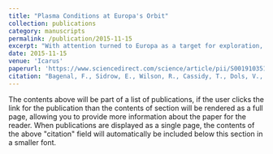 ```yaml
---
title: "Plasma Conditions at Europa's Orbit​"
collection: publications
category: manuscripts
permalink: /publication/2015-11-15
excerpt: "With attention turned to Europa as a target for exploration, we focus on the space environment in which Europa is embedded. We review remote and in situ observations of plasma properties at Europa's orbit, between Io's dense, UV-emitting plasma torus and Jupiter's dynamic plasma sheet. Where observations are limited (e.g. in plasma composition), we supplement our analysis with models of the neutral and plasma populations from Io to Europa. We evaluate variations and uncertainties in plasma properties with radial distance, latitude, longitude and time."
date: 2015-11-15
venue: 'Icarus'
paperurl: 'https://www.sciencedirect.com/science/article/pii/S0019103515003413'
citation: "Bagenal, F., Sidrow, E., Wilson, R., Cassidy, T., Dols, V., Crary, F., Steffl, A., Delamere, P., Kurth, W., and Paterson, W. (2015). Plasma conditions at Europa's orbit. Icarus 261, 1-13."
---
```


The contents above will be part of a list of publications, if the user clicks the link for the publication than the contents of section will be rendered as a full page, allowing you to provide more information about the paper for the reader. When publications are displayed as a single page, the contents of the above "citation" field will automatically be included below this section in a smaller font.

